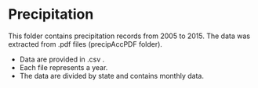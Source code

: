 # Precipitation

This folder contains precipitation records from 2005 to 2015.
The data was extracted from .pdf files (precipAccPDF folder).

  - Data are provided in .csv .
  - Each file represents a year.
  - The data are divided by state and contains monthly data.
